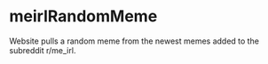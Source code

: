 # meirlRandomMeme
Website pulls a random meme from the newest memes added to the subreddit r/me_irl.
